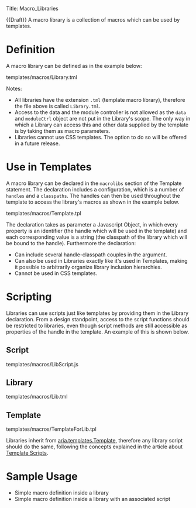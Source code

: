 Title: Macro_Libraries


{{Draft}}
A macro library is a collection of macros which can be used by templates.

# Definition

A macro library can be defined as in the example below:

<srcinclude lang="at" outdent="true">templates/macros/Library.tml</srcinclude>

Notes:

* All libraries have the extension `.tml` (template macro library), therefore the file above is called `Library.tml`.
* Access to the data and the module controller is not allowed as the `data` and `moduleCtrl` object are not put in the Library's scope. The only way in which a Library can access this and other data supplied by the template is by taking them as macro parameters.
* Libraries cannot use CSS templates. The option to do so will be offered in a future release.

# Use in Templates

A macro library can be declared in the `macrolibs` section of the Template statement. The declaration includes a configuration, which is a number of `handles` and a `classpaths`. The handles can then be used throughout the template to access the library's macros as shown in the example below.

<srcinclude lang="at" outdent="true">templates/macros/Template.tpl</srcinclude>

The declaration takes as parameter a Javascript Object, in which every property is an identifier (the handle which will be used in the template) and each corresponding value is a string (the classpath of the library which will be bound to the handle). Furthermore the declaration:

* Can include several handle-classpath couples in the argument.
* Can also be used in Libraries exactly like it's used in Templates, making it possible to arbitrarily organize library inclusion hierarchies.
* Cannot be used in CSS templates.

# Scripting

Libraries can use scripts just like templates by providing them in the Library declaration. From a design standpoint, access to the script functions should be restricted to libraries, even though script methods are still accessible as properties of the handle in the template. An example of this is shown below.

## Script

<srcinclude lang="javascript" outdent="true">templates/macros/LibScript.js</srcinclude>

## Library

<srcinclude lang="at" outdent="true">templates/macros/Lib.tml</srcinclude>

## Template

<srcinclude lang="at" outdent="true">templates/macros/TemplateForLib.tpl</srcinclude>

Libraries inherit from [aria.templates.Template](http://ariatemplates.com/aria/guide/apps/apidocs/#aria.templates.Template), therefore any library script should do the same, following the concepts explained in the article about [Template Scripts](Scripts).

# Sample Usage

* Simple macro definition inside a library
* Simple macro definition inside a library with an associated script

<sample sample="templates/macros/simpleMacro" />